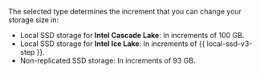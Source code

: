 The selected type determines the increment that you can change your storage size in:
* Local SSD storage for **Intel Cascade Lake**: In increments of 100 GB.
* Local SSD storage for **Intel Ice Lake**: In increments of {{ local-ssd-v3-step }}.
* Non-replicated SSD storage: In increments of 93 GB.
